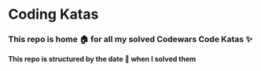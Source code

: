 # Coding Katas

### This repo is home :house: for all my solved Codewars Code Katas :sparkles:


**This repo is structured by the date :date: when I solved them**
